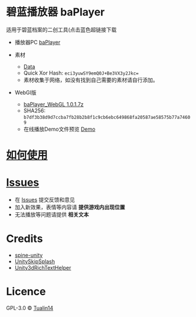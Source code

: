 # 碧蓝播放器 baPlayer

适用于碧蓝档案的二创工具(点击蓝色超链接下载

- 播放器PC [baPlayer](https://github.com/Tualin14/baPlayer/releases)

- 素材 
  - [Data](https://oss.dza.vin/item/share@dzaaaaaa.com/013EY5Y6E2GGGRQ7TVNJBK6RK3BFJJKEJC)
  - Quick Xor Hash: `eci3yuwSY9emQ0J+Be3VX3y2Jkc=`
  - 素材收集于网络，如没有找到自己需要的素材请自行添加。

- WebGl版
  - [baPlayer_WebGL 1.0.1.7z](https://storage.dza.vin/baPlayer_WebGL%201.0.1.7z)
  - SHA256: `b7df3b38d9d7ccba7fb28b2b8f1c9cb6ebc649868fa20587ae58575b77a74609`
  - 在线播放Demo文件预览 [Demo](https://ba.ipfs.dza.vin/)

# [如何使用](https://github.com/Tualin14/baPlayer/wiki)

# [Issues](https://github.com/Tualin14/baPlayer/issues)

- 在 [Issues](https://github.com/Tualin14/baPlayer/issues) 提交反馈和意见
- 加入新效果，表情等内容请 **提供游戏内出现位置**
- 无法播放等问题请提供 **相关文本**

# Credits

- [spine-unity](http://zh.esotericsoftware.com/spine-unity)
- [UnitySkipSplash](https://github.com/psygames/UnitySkipSplash)
- [Unity3dRichTextHelper](https://github.com/majecty/Unity3dRichTextHelper)

# Licence

GPL-3.0 © [Tualin14](https://github.com/Tualin14/baPlayer)
